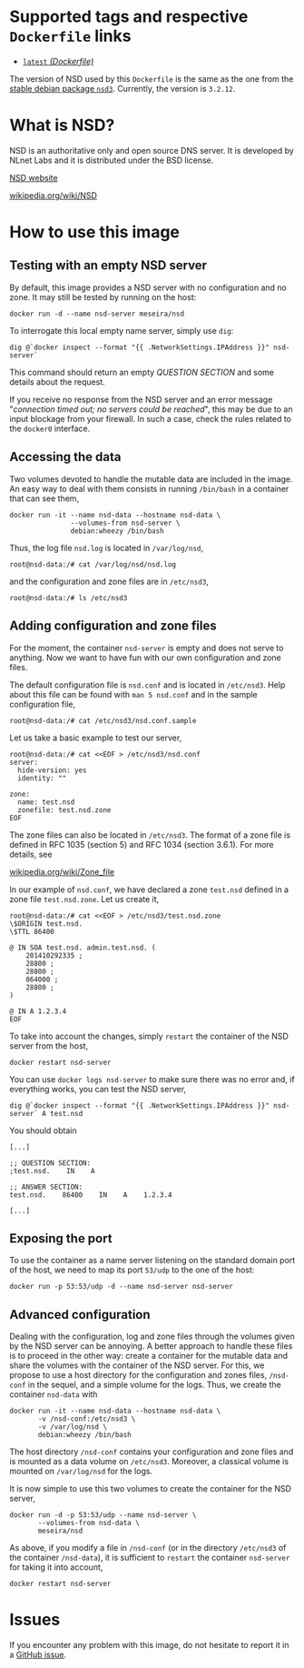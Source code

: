 Supported tags and respective `Dockerfile` links
================================================

* [`latest` *(Dockerfile)*][1]

The version of NSD used by this `Dockerfile` is the same as the one from the [stable debian package `nsd3`][2]. Currently, the version is `3.2.12`.

What is NSD?
============

NSD is an authoritative only and open source DNS server. It is developed by NLnet Labs and it is distributed under the BSD license.

[NSD website][3]

[wikipedia.org/wiki/NSD][4]

How to use this image
=====================

Testing with an empty NSD server
--------------------------------

By default, this image provides a NSD server with no configuration and no zone. It may still be tested by running on the host:

    docker run -d --name nsd-server meseira/nsd

To interrogate this local empty name server, simply use `dig`:

    dig @`docker inspect --format "{{ .NetworkSettings.IPAddress }}" nsd-server`

This command should return an empty *QUESTION SECTION* and some details about the request.

If you receive no response from the NSD server and an error message "*connection timed out; no servers could be reached*", this may be due to an input blockage from your firewall. In such a case, check the rules related to the `docker0` interface.

Accessing the data
------------------

Two volumes devoted to handle the mutable data are included in the image. An easy way to deal with them consists in running `/bin/bash` in a container that can see them,

    docker run -it --name nsd-data --hostname nsd-data \
                   --volumes-from nsd-server \
                   debian:wheezy /bin/bash

Thus, the log file `nsd.log` is located in `/var/log/nsd`,

    root@nsd-data:/# cat /var/log/nsd/nsd.log

and the configuration and zone files are in `/etc/nsd3`,

    root@nsd-data:/# ls /etc/nsd3

Adding configuration and zone files
-----------------------------------

For the moment, the container `nsd-server` is empty and does not serve to anything. Now we want to have fun with our own configuration and zone files.

The default configuration file is `nsd.conf` and is located in `/etc/nsd3`. Help about this file can be found with `man 5 nsd.conf` and in the sample configuration file,

    root@nsd-data:/# cat /etc/nsd3/nsd.conf.sample

Let us take a basic example to test our server,

    root@nsd-data:/# cat <<EOF > /etc/nsd3/nsd.conf
    server:
      hide-version: yes
      identity: ""
    
    zone:
      name: test.nsd
      zonefile: test.nsd.zone
    EOF

The zone files can also be located in `/etc/nsd3`. The format of a zone file is defined in RFC 1035 (section 5) and RFC 1034 (section 3.6.1). For more details, see

[wikipedia.org/wiki/Zone_file][5]

In our example of `nsd.conf`, we have declared a zone `test.nsd` defined in a zone file `test.nsd.zone`. Let us create it,

    root@nsd-data:/# cat <<EOF > /etc/nsd3/test.nsd.zone
    \$ORIGIN test.nsd.
    \$TTL 86400
    
    @ IN SOA test.nsd. admin.test.nsd. (
        201410292335 ;
        28800 ;
        28800 ;
        864000 ;
        28800 ;
    )
    
    @ IN A 1.2.3.4
    EOF

To take into account the changes, simply `restart` the container of the NSD server from the host,

    docker restart nsd-server

You can use `docker logs nsd-server` to make sure there was no error and, if everything works, you can test the NSD server,

    dig @`docker inspect --format "{{ .NetworkSettings.IPAddress }}" nsd-server` A test.nsd

You should obtain

    [...]
    
    ;; QUESTION SECTION:
    ;test.nsd.    IN    A

    ;; ANSWER SECTION:
    test.nsd.    86400    IN    A    1.2.3.4
    
    [...]

Exposing the port
-----------------

To use the container as a name server listening on the standard domain port of the host, we need to map its port `53/udp` to the one of the host:

    docker run -p 53:53/udp -d --name nsd-server nsd-server

Advanced configuration
----------------------

Dealing with the configuration, log and zone files through the volumes given by the NSD server can be annoying. A better approach to handle these files is to proceed in the other way: create a container for the mutable data and share the volumes with the container of the NSD server. For this, we propose to use a host directory for the configuration and zones files, `/nsd-conf` in the sequel, and a simple volume for the logs. Thus, we create the container `nsd-data` with

    docker run -it --name nsd-data --hostname nsd-data \
           -v /nsd-conf:/etc/nsd3 \
           -v /var/log/nsd \
           debian:wheezy /bin/bash

The host directory `/nsd-conf` contains your configuration and zone files and is mounted as a data volume on `/etc/nsd3`. Moreover, a classical volume is mounted on `/var/log/nsd` for the logs.

It is now simple to use this two volumes to create the container for the NSD server,

    docker run -d -p 53:53/udp --name nsd-server \
           --volumes-from nsd-data \
           meseira/nsd

As above, if you modify a file in `/nsd-conf` (or in the directory `/etc/nsd3` of the container `/nsd-data`), it is sufficient to `restart` the container `nsd-server` for taking it into account,

    docker restart nsd-server

Issues
======

If you encounter any problem with this image, do not hesitate to report it in a [GitHub issue][6].

  [1]: https://github.com/Meseira/docker-nsd/blob/master/Dockerfile
  [2]: https://packages.debian.org/fr/wheezy/nsd3
  [3]: https://www.nlnetlabs.nl/projects/nsd/
  [4]: https://en.wikipedia.org/wiki/NSD
  [5]: https://en.wikipedia.org/wiki/Zone_file
  [6]: https://github.com/Meseira/docker-nsd/issues
